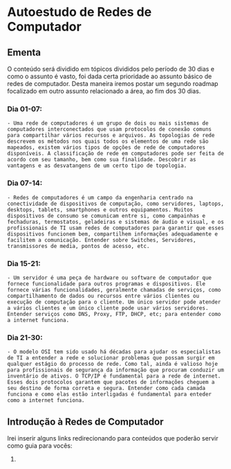 # Autoestudo de Redes de Computador

## Ementa 
O conteúdo será dividido em tópicos divididos pelo período de 30 dias e como o assunto é vasto, foi dada certa prioridade ao assunto básico de redes de computador.
Desta maneira iremos postar um segundo roadmap focalizado em outro assunto relacionado a área, ao fim dos 30 dias.

### Dia 01-07: 
    - Uma rede de computadores é um grupo de dois ou mais sistemas de computadores interconectados que usam protocolos de conexão comuns para compartilhar vários recursos e arquivos. As topologias de rede descrevem os métodos nos quais todos os elementos de uma rede são mapeados, existem vários tipos de opções de rede de computadores disponíveis. A classificação de rede em computadores pode ser feita de acordo com seu tamanho, bem como sua finalidade. Descobrir as vantagens e as desvatangens de um certo tipo de topologia.
    

### Dia 07-14: 
    - Redes de computadores é um campo da engenharia centrado na conectividade de dispositivos de computação, como servidores, laptops, desktops, tablets, smartphones e outros equipamentos. Muitos dispositivos de consumo se comunicam entre si, como campainhas e fechaduras, termostatos, geladeiras e sistemas de áudio e visual, e os profissionais de TI usam redes de computadores para garantir que esses dispositivos funcionem bem, compartilhem informações adequadamente e facilitem a comunicação. Entender sobre Switches, Servidores, transmissores de media, pontos de acesso, etc.  

### Dia 15-21: 
    - Um servidor é uma peça de hardware ou software de computador que fornece funcionalidade para outros programas e dispositivos. Ele fornece várias funcionalidades, geralmente chamadas de serviços, como compartilhamento de dados ou recursos entre vários clientes ou execução de computação para o cliente. Um único servidor pode atender a vários clientes e um único cliente pode usar vários servidores. Entender serviços como DNS, Proxy, FTP, DHCP, etc; para entender como a internet funciona. 

### Dia 21-30: 
    - O modelo OSI tem sido usado há décadas para ajudar os especialistas de TI a entender a rede e solucionar problemas que possam surgir em qualquer estágio do processo de rede. Como tal, ainda é valioso hoje para profissionais de segurança da informação que procuram conduzir um inventário de ativos. O TCP/IP é fundamental para a rede de internet. Esses dois protocolos garantem que pacotes de informações cheguem a seu destino de forma correta e segura. Entender como cada camada funciona e como elas estão interligadas é fundamental para enteder como a internet funciona.


## Introdução à Redes de Computador
Irei inserir alguns links redirecionando para conteúdos que poderão servir como guia para vocês:

1. 

